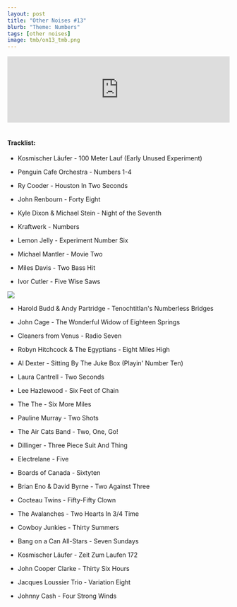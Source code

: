 ```yaml
---
layout: post
title: "Other Noises #13"
blurb: "Theme: Numbers"
tags: [other noises]
image: tmb/on13_tmb.png
---
```


<iframe scrolling="no" id="hearthis_at_track_3028456" width="100%" height="150" src="https://hearthis.at/embed/3028456/transparent_black/?hcolor=&color=&style=2&block_size=2&block_space=1&background=1&waveform=0&cover=0&autoplay=0&css=" frameborder="0" allowtransparency allow="autoplay"><p>Listen to <a href="https://hearthis.at/zerocc/other-noises-13-6-13218-numbers/" target="_blank">Other Noises #13 (6 & 13/2/18) - NUMBERS</a> <span>by</span><a href="https://hearthis.at/zerocc/" target="_blank" >Zero</a> <span>on</span> <a href="https://hearthis.at/" target="_blank">hearthis.at</a></p></iframe>
&nbsp;

#### Tracklist:

- Kosmischer Läufer - 100 Meter Lauf (Early Unused Experiment)

- Penguin Cafe Orchestra - Numbers 1-4
- Ry Cooder - Houston In Two Seconds
- John Renbourn - Forty Eight

- Kyle Dixon & Michael Stein - Night of the Seventh
- Kraftwerk - Numbers
- Lemon Jelly - Experiment Number Six

- Michael Mantler - Movie Two
- Miles Davis - Two Bass Hit
- Ivor Cutler - Five Wise Saws

![](https://lh3.googleusercontent.com/VlvRMahA8YGNbQMef1O39_klyAguEeLEPEH8wJq-lHOHQtPdPMCk2VNTslCJUoWNwlzYzVxS1tVxV3hV_20-Nhw04ApGQf_JF4EdOK_8Cs1L6kN61GqCVT4g-rRqvK7mqkOXFb4m0qnP_CA-LJsajVaN-VJOcqMi8E4CFn-KfLmVkbuj8OxFygDyvH-QUN56e1BhHUTxfUhurxRFGkuU3_P1GkPQvif2i9C1eeJzWbKJruuXuw4RLMt-tZ2t4gDKDS4Vj0CvvL0hfZFbgpkAZNeSYS-ldQTXmMyluOxn7YV8Zz1GwPUOqYoSbIudD0dHM-kRalyUENFrVTe1wADrMKlhl8AtqxOY0dpyPNBsIAMNMxL3CeylC8FACcnXwu1DAQXpL9RCw7Np6suvViQIlBpYJCcPhGNW0vVz21hjYPXbpH0DzeaSgz8nzAKZuBbD3UpvxVsfsuGwLQx95H29Hxt8G_CrL-_9-tuNwlfIY1mxmX3aS13RzvSA9La8gtNM7jZ4jUsCXcCtuaqnxjLFx1cNLEUIhTbtgvwFkWU_ovuW1cH6P-o1qsBz24MkgMB4tQ-IapECZ6xK2QeeFA_I6ZzhgOl8GzGmHDWez7nlwjG7GMwl8lwcNKFp5elVawvo3hIc_gLDd0mRdwXjWLJP6isW=s600-no)

- Harold Budd & Andy Partridge - Tenochtitlan's Numberless Bridges
- John Cage - The Wonderful Widow of Eighteen Springs
- Cleaners from Venus - Radio Seven
- Robyn Hitchcock & The Egyptians - Eight Miles High

- Al Dexter - Sitting By The Juke Box (Playin' Number Ten)
- Laura Cantrell - Two Seconds
- Lee Hazlewood - Six Feet of Chain
- The The - Six More Miles

- Pauline Murray - Two Shots
- The Air Cats Band - Two, One, Go!
- Dillinger - Three Piece Suit And Thing
- Electrelane - Five

- Boards of Canada - Sixtyten
- Brian Eno & David Byrne - Two Against Three
- Cocteau Twins - Fifty-Fifty Clown
- The Avalanches - Two Hearts In 3/4 Time

- Cowboy Junkies - Thirty Summers
- Bang on a Can All-Stars - Seven Sundays
- Kosmischer Läufer - Zeit Zum Laufen 172
- John Cooper Clarke - Thirty Six Hours
- Jacques Loussier Trio - Variation Eight

- Johnny Cash - Four Strong Winds
